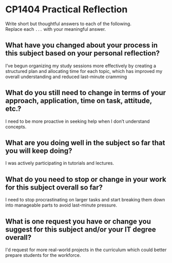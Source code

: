 # CP1404 Practical Reflection

Write short but thoughtful answers to each of the following.  
Replace each `...` with your meaningful answer.

## What have you changed about your process in this subject based on your personal reflection?

I’ve begun organizing my study sessions more effectively by creating a structured plan and allocating time for each topic, which has improved my overall understanding and reduced last-minute cramming

## What do you still need to change in terms of your approach, application, time on task, attitude, etc.?

I need to be more proactive in seeking help when I don’t understand concepts.

## What are you doing well in the subject so far that you will keep doing?

I was actively participating in tutorials and lectures.

## What do you need to stop or change in your work for this subject overall so far?

I need to stop procrastinating on larger tasks and start breaking them down into manageable parts to avoid last-minute pressure.

## What is one request you have or change you suggest for this subject and/or your IT degree overall?
I'd request for more real-world projects in the curriculum which could better prepare students for the workforce.
